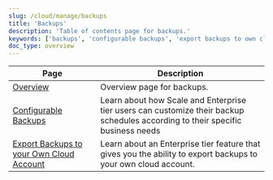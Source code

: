 ```yaml
---
slug: /cloud/manage/backups
title: 'Backups'
description: 'Table of contents page for backups.'
keywords: ['backups', 'configurable backups', 'export backups to own cloud']
doc_type: overview
---
```


| Page                                                                                 | Description                                                                                                                     |
|--------------------------------------------------------------------------------------|---------------------------------------------------------------------------------------------------------------------------------|
| [Overview](./overview.md)                                                            | Overview page for backups.                                                                                                      |
| [Configurable Backups](./configurable-backups.md)                                    | Learn about how Scale and Enterprise tier users can customize their backup schedules according to their specific business needs |
| [Export Backups to your Own Cloud Account](./export-backups-to-own-cloud-account.md) | Learn about an Enterprise tier feature that gives you the ability to export backups to your own cloud account.                  |
